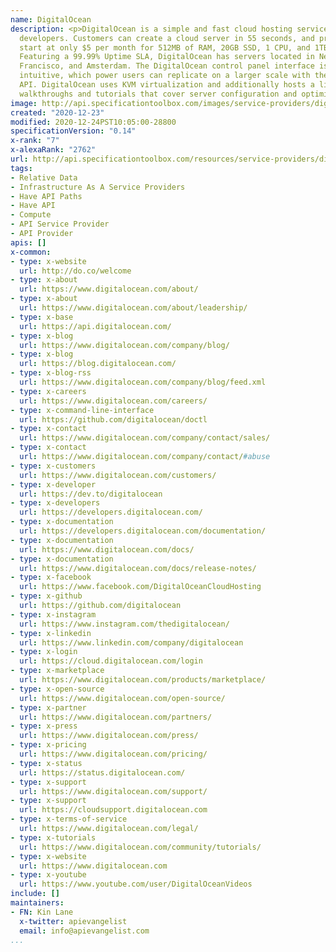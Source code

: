 ```yaml
---
name: DigitalOcean
description: <p>DigitalOcean is a simple and fast cloud hosting service built for
  developers. Customers can create a cloud server in 55 seconds, and pricing plans
  start at only $5 per month for 512MB of RAM, 20GB SSD, 1 CPU, and 1TB Transfer.
  Featuring a 99.99% Uptime SLA, DigitalOcean has servers located in New York, San
  Francisco, and Amsterdam. The DigitalOcean control panel interface is simple and
  intuitive, which power users can replicate on a larger scale with the company&rsquo;s
  API. DigitalOcean uses KVM virtualization and additionally hosts a library of helpful
  walkthroughs and tutorials that cover server configuration and optimization.</p>
image: http://api.specificationtoolbox.com/images/service-providers/digitalocean.jpg
created: "2020-12-23"
modified: 2020-12-24PST10:05:00-28800
specificationVersion: "0.14"
x-rank: "7"
x-alexaRank: "2762"
url: http://api.specificationtoolbox.com/resources/service-providers/digitalocean/
tags:
- Relative Data
- Infrastructure As A Service Providers
- Have API Paths
- Have API
- Compute
- API Service Provider
- API Provider
apis: []
x-common:
- type: x-website
  url: http://do.co/welcome
- type: x-about
  url: https://www.digitalocean.com/about/
- type: x-about
  url: https://www.digitalocean.com/about/leadership/
- type: x-base
  url: https://api.digitalocean.com/
- type: x-blog
  url: https://www.digitalocean.com/company/blog/
- type: x-blog
  url: https://blog.digitalocean.com/
- type: x-blog-rss
  url: https://www.digitalocean.com/company/blog/feed.xml
- type: x-careers
  url: https://www.digitalocean.com/careers/
- type: x-command-line-interface
  url: https://github.com/digitalocean/doctl
- type: x-contact
  url: https://www.digitalocean.com/company/contact/sales/
- type: x-contact
  url: https://www.digitalocean.com/company/contact/#abuse
- type: x-customers
  url: https://www.digitalocean.com/customers/
- type: x-developer
  url: https://dev.to/digitalocean
- type: x-developers
  url: https://developers.digitalocean.com/
- type: x-documentation
  url: https://developers.digitalocean.com/documentation/
- type: x-documentation
  url: https://www.digitalocean.com/docs/
- type: x-documentation
  url: https://www.digitalocean.com/docs/release-notes/
- type: x-facebook
  url: https://www.facebook.com/DigitalOceanCloudHosting
- type: x-github
  url: https://github.com/digitalocean
- type: x-instagram
  url: https://www.instagram.com/thedigitalocean/
- type: x-linkedin
  url: https://www.linkedin.com/company/digitalocean
- type: x-login
  url: https://cloud.digitalocean.com/login
- type: x-marketplace
  url: https://www.digitalocean.com/products/marketplace/
- type: x-open-source
  url: https://www.digitalocean.com/open-source/
- type: x-partner
  url: https://www.digitalocean.com/partners/
- type: x-press
  url: https://www.digitalocean.com/press/
- type: x-pricing
  url: https://www.digitalocean.com/pricing/
- type: x-status
  url: https://status.digitalocean.com/
- type: x-support
  url: https://www.digitalocean.com/support/
- type: x-support
  url: https://cloudsupport.digitalocean.com
- type: x-terms-of-service
  url: https://www.digitalocean.com/legal/
- type: x-tutorials
  url: https://www.digitalocean.com/community/tutorials/
- type: x-website
  url: https://www.digitalocean.com
- type: x-youtube
  url: https://www.youtube.com/user/DigitalOceanVideos
include: []
maintainers:
- FN: Kin Lane
  x-twitter: apievangelist
  email: info@apievangelist.com
...
```

